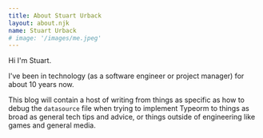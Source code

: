 ```yaml
---
title: About Stuart Urback
layout: about.njk
name: Stuart Urback
# image: '/images/me.jpeg'
---
```


Hi I'm Stuart.

I've been in technology (as a software engineer or project manager) for about 10 years now.

This blog will contain a host of writing from things as specific as how to debug the `datasource` file when trying to implement Typeorm to things as broad as general tech tips and advice, or things outside of engineering like games and general media.
